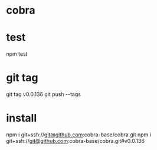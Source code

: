 # cobra

# test
npm test

# git tag
git tag v0.0.136
git push --tags

# install
npm i git+ssh://git@github.com:cobra-base/cobra.git
npm i git+ssh://git@github.com:cobra-base/cobra.git#v0.0.136
